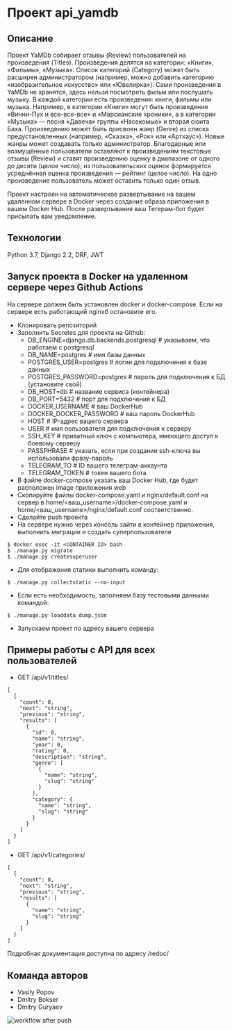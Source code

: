 # Проект api_yamdb
## Описание
Проект YaMDb собирает отзывы (Review) пользователей на произведения (Titles). Произведения делятся на категории:
«Книги», «Фильмы», «Музыка». Список категорий (Category) может быть расширен администратором (например,
можно добавить категорию «изобразительное искусство» или «Ювелирка»).
Сами произведения в YaMDb не хранятся, здесь нельзя посмотреть фильм или послушать музыку.
В каждой категории есть произведения: книги, фильмы или музыка. Например, в категории «Книги» могут быть произведения 
«Винни-Пух и все-все-все» и «Марсианские хроники», а в категории «Музыка» — песня «Давеча» 
группы «Насекомые» и вторая сюита Баха.
Произведению может быть присвоен жанр (Genre) из списка предустановленных (например, «Сказка», 
«Рок» или «Артхаус»). Новые жанры может создавать только администратор.
Благодарные или возмущённые пользователи оставляют к произведениям текстовые отзывы (Review)
и ставят произведению оценку в диапазоне от одного до десяти (целое число); 
из пользовательских оценок формируется усреднённая оценка произведения — рейтинг (целое число). 
На одно произведение пользователь может оставить только один отзыв.

Проект настроен на автоматическое развертывание на вашем удаленном сервере в Docker через создание образа приложения в вашем Docker Hub. После развертывания ваш Тегерам-бот будет присылать вам уведомление.
## Технологии
Python 3.7, Django 2.2, DRF, JWT
## Запуск проекта в Docker на удаленном сервере через Github Actions
На сервере должен быть установлен docker и docker-compose. Если на сервере есть работающий nginxб остановите его.
- Клонировать репозиторий
- Заполнить Secretes для проекта на Github:
  - DB_ENGINE=django.db.backends.postgresql # указываем, что работаем с postgresql
  - DB_NAME=postgres # имя базы данных
  - POSTGRES_USER=postgres # логин для подключения к базе данных
  - POSTGRES_PASSWORD=postgres # пароль для подключения к БД (установите свой)
  - DB_HOST=db # название сервиса (контейнера)
  - DB_PORT=5432 # порт для подключения к БД
  - DOCKER_USERNAME # ваш DockerHub
  - DOCKER_DOCKER_PASSWORD # ваш пароль DockerHub
  - HOST # IP-адрес вашего сервера
  - USER # имя пользователя для подключения к серверу
  - SSH_KEY # приватный ключ с компьютера, имеющего доступ к боевому серверу
  - PASSPHRASE # указать, если при создании ssh-ключа вы использовали фразу-пароль
  - TELEGRAM_TO # ID вашего телеграм-аккаунта
  - TELEGRAM_TOKEN # токен вашего бота
- В файле docker-compose указать ваш Docker Hub, где будет расположен image приложения web
- Скопируйте файлы docker-compose.yaml и nginx/default.conf на сервер в home/<ваш_username>/docker-compose.yaml и home/<ваш_username>/nginx/default.conf соответственно.
- Сделайте push проекта
- На сервере нужно через консоль зайти в контейнер приложения, выполнить миграции и создать суперпользователя
```
$ docker exec -it <CONTAINER ID> bash
$ ./manage.py migrate
$ ./manage.py createsuperuser
```
- Для отображения статики выполнить команду:
```
$ ./manage.py collectstatic --no-input
```
- Если есть необходимость, заполняем базу тестовыми данными командой:
```
$ ./manage.py loaddata dump.json 
```
- Запускаем проект по адресу вашего сервера

## Примеры работы с API для всех пользователей
- GET /api/v1/titles/
```
[
  {
    "count": 0,
    "next": "string",
    "previous": "string",
    "results": [
      {
        "id": 0,
        "name": "string",
        "year": 0,
        "rating": 0,
        "description": "string",
        "genre": [
          {
            "name": "string",
            "slug": "string"
          }
        ],
        "category": {
          "name": "string",
          "slug": "string"
        }
      }
    ]
  }
]
```
- GET /api/v1/categories/
```
[
  {
    "count": 0,
    "next": "string",
    "previous": "string",
    "results": [
      {
        "name": "string",
        "slug": "string"
      }
    ]
  }
]
```
Подробная документация доступна по адресу /redoc/


## Команда авторов
- Vasily Popov
- Dmitry Bokser
- Dmitry Guryaev


![workflow after push](https://github.com/6okcep/yamdb_final/actions/workflows/yamdb_workflow.yml/badge.svg?event=push)